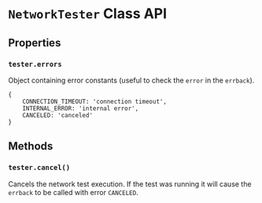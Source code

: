 # `NetworkTester` Class API


## Properties


### `tester.errors`

Object containing error constants (useful to check the `error` in the `errback`).

    {
        CONNECTION_TIMEOUT: 'connection timeout',
        INTERNAL_ERROR: 'internal error',
        CANCELED: 'canceled'
    }


## Methods


### `tester.cancel()`

Cancels the network test execution. If the test was running it will cause the `errback` to be called with error `CANCELED`.
